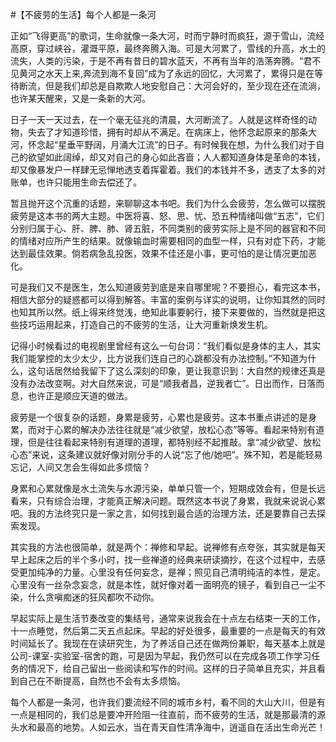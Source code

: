 #【不疲劳的生活】每个人都是一条河

正如“飞得更高”的歌词，生命就像一条大河，时而宁静时而疯狂，源于雪山，流经高原，穿过峡谷，灌溉平原，最终奔腾入海。可是大河累了，雪线的升高，水土的流失，人类的污染，于是不再有昔日的碧水蓝天，不再有当年的浩荡奔腾。“君不见黄河之水天上来,奔流到海不复回”成为了永远的回忆，大河累了，累得只是在等待断流，但是我们却总是自欺欺人地安慰自己：大河会好的，至少现在还在流淌，也许某天醒来，又是一条新的大河。

日子一天一天过去，在一个毫无征兆的清晨，大河断流了。人就是这样奇怪的动物，失去了才知道珍惜，拥有时却从不满足。在病床上，他怀念起原来的那条大河，怀念起“星垂平野阔，月涌大江流”的日子。有时候我在想，为什么我们对于自己的欲望如此阔绰，却又对自己的身心如此吝啬；人人都知道身体是革命的本钱，却又像暴发户一样肆无忌惮地透支着挥霍着。我们的本钱并不多，透支了太多的对账单，也许只能用生命去偿还了。

暂且抛开这个沉重的话题，来聊聊这本书吧。我们为什么会疲劳，怎么做可以摆脱疲劳是这本书的两大主题。中医将喜、怒、思、忧、恐五种情绪叫做“五志”，它们分别归属于心、肝、脾、肺、肾五脏，不同类别的疲劳实际上是不同的器官和不同的情绪对应所产生的结果。就像输血时需要相同的血型一样，只有对症下药，才能达到最佳效果。倘若病急乱投医，效果不佳还是小事，更可怕的是让情况更加恶化。

可是我们又不是医生，怎么知道疲劳到底是来自哪里呢？不要担心，看完这本书，相信大部分的疑惑都可以得到解答。丰富的案例与详实的说明，让你知其然的同时也知其所以然。纸上得来终觉浅，绝知此事要躬行，接下来要做的，当然就是把这些技巧运用起来，打造自己的不疲劳的生活，让大河重新焕发生机。

记得小时候看过的电视剧里曾经有这么一句台词：“我们看似是身体的主人，其实我们能掌控的太少太少，比方说我们连自己的心跳都没有办法控制。”不知道为什么，这句话居然给我留下了这么深刻的印象，更让我意识到：大自然的规律还真是没有办法改变啊。对大自然来说，可是“顺我者昌，逆我者亡”。日出而作，日落而息，也许正是顺应天道的做法。

疲劳是一个很复杂的话题，身累是疲劳，心累也是疲劳。这本书重点讲述的是身累，而对于心累的解决办法往往就是“减少欲望，放松心态”等等。看起来特别有道理，但是往往看起来特别有道理的道理，都特别经不起推敲。拿“减少欲望、放松心态”来说，这条建议就好像对刚分手的人说“忘了他/她吧”。殊不知，若是能轻易忘记，人间又怎会生得如此多烦恼？

身累和心累就像是水土流失与水源污染，单单只管一个，短期成效会有，但是长远看来，只有综合治理，才能真正解决问题。既然这本书说了身累，我就来说说心累吧。我的方法终究只是一家之言，如何找到最合适的治理方法，还是要靠自己去探索发现。

其实我的方法也很简单，就是两个：禅修和早起。说禅修有点夸张，其实就是每天早上起床之后的半个多小时，找一些禅道的经典来研读摘抄，在这个过程中，去感受更加纯净的力量。心里没有任何妄念，是禅；照见自己清明纯洁的本性，是定。心里没有一丝杂念妄念，就是本性，就好像对着一面明亮的镜子，看到自己一尘不染，什么贪嗔痴迷的狂风都吹不动你。

早起实际上是生活节奏改变的集结号，通常来说我会在十点左右结束一天的工作，十一点睡觉，然后第二天五点起床。早起的好处很多，最重要的一点是每天的有效时间延长了。我现在在读研究生，为了养活自己还在做两份兼职，每天基本上就是公司-课室-实验室-宿舍的跑，可是因为早起，我仍然可以在完成各项工作学习任务的情况下，给自己留出一些阅读和写作的时间。这样的日子简单且充实，并且看到自己在不断提高，自然也不会有太多烦恼。

每个人都是一条河，也许我们要流经不同的城市乡村，看不同的大山大川，但是有一点是相同的，我们总是要冲开险阻一往直前，而不疲劳的生活，就是那最清的源头水和最高的地势。人如云水，当在青天自性清净海中，逍遥自在活出生命光芒！
